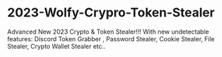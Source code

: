 # 2023-Wolfy-Crypro-Token-Stealer
Advanced New 2023 Crypto &amp; Token Stealer!!! With new undetectable features: Discord Token Grabber , Password Stealer, Cookie Stealer, File Stealer, Crypto Wallet Stealer etc..
